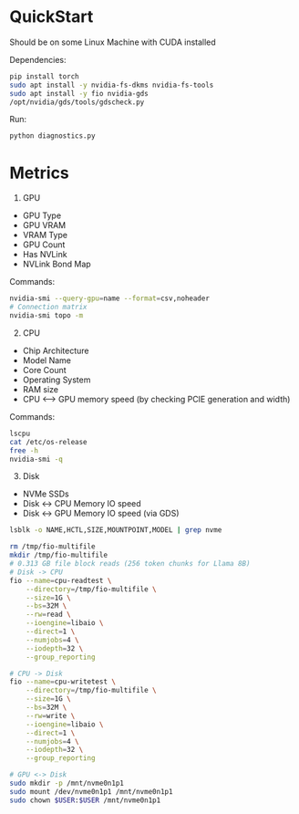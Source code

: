 # QuickStart

Should be on some Linux Machine with CUDA installed

Dependencies: 
```bash
pip install torch
sudo apt install -y nvidia-fs-dkms nvidia-fs-tools
sudo apt install -y fio nvidia-gds
/opt/nvidia/gds/tools/gdscheck.py
```

Run: 
```bash
python diagnostics.py
```

# Metrics

1. GPU
- GPU Type
- GPU VRAM
- VRAM Type
- GPU Count
- Has NVLink
- NVLink Bond Map

Commands:
```bash
nvidia-smi --query-gpu=name --format=csv,noheader
# Connection matrix
nvidia-smi topo -m
```

2. CPU
- Chip Architecture
- Model Name
- Core Count
- Operating System
- RAM size
- CPU <--> GPU memory speed (by checking PCIE generation and width)

Commands: 
```bash
lscpu
cat /etc/os-release
free -h
nvidia-smi -q
```

3. Disk
- NVMe SSDs
- Disk <-> CPU Memory IO speed
- Disk <-> GPU Memory IO speed (via GDS)

```bash
lsblk -o NAME,HCTL,SIZE,MOUNTPOINT,MODEL | grep nvme

rm /tmp/fio-multifile
mkdir /tmp/fio-multifile
# 0.313 GB file block reads (256 token chunks for Llama 8B)
# Disk -> CPU
fio --name=cpu-readtest \
    --directory=/tmp/fio-multifile \
    --size=1G \
    --bs=32M \
    --rw=read \
    --ioengine=libaio \
    --direct=1 \
    --numjobs=4 \
    --iodepth=32 \
    --group_reporting

# CPU -> Disk
fio --name=cpu-writetest \
    --directory=/tmp/fio-multifile \
    --size=1G \
    --bs=32M \
    --rw=write \
    --ioengine=libaio \
    --direct=1 \
    --numjobs=4 \
    --iodepth=32 \
    --group_reporting

# GPU <-> Disk
sudo mkdir -p /mnt/nvme0n1p1
sudo mount /dev/nvme0n1p1 /mnt/nvme0n1p1
sudo chown $USER:$USER /mnt/nvme0n1p1
```
